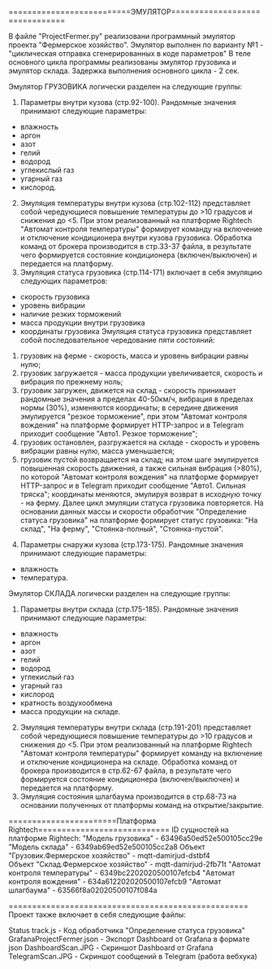 ==========================ЭМУЛЯТОР===============================

В файле "ProjectFermer.py" реализовани программный эмулятор проекта "Фермерское хозяйство". Эмулятор выполнен по варианту №1 - "циклическая отправка сгенерированных в коде параметров"
В теле основного цикла программы реализованы эмулятор грузовика и эмулятор склада. Задержка выполнения основного цикла - 2 сек.

Эмулятор ГРУЗОВИКА логически разделен на следующие группы:
1. Параметры внутри кузова (стр.92-100). Рандомные значения принимают следующие параметры:
- влажность
- аргон
- азот
- гелий
- водород
- углекислый газ
- угарный газ
- кислород.
2. Эмуляция температуры внутри кузова (стр.102-112) представляет собой чередующиеся повышение температуры до >10 градусов и снижения до <5. При этом реализованный на платформе Rightech "Автомат контроля температуры" формирует команду на включение и отключение кондиционера внутри кузова грузовика. Обработка команд от брокера производится в стр.33-37 файла, в результате чего формируется состояние кондиционера (включен/выключен) и передается на платформу.
3. Эмуляция статуса грузовика (стр.114-171) включает в себя эмуляцию следующих параметров:
- скорость грузовика
- уровень вибрации
- наличие резких торможений
- масса продукции внутри грузовика
- координаты грузовика
Эмуляция статуса грузовика представляет собой последовательное чередование пяти состояний:
1) грузовик на ферме - скорость, масса и уровень вибрации равны нулю;
2) грузовик загружается - масса продукции увеличивается, скорость и вибрация по прежнему ноль;
3) грузовик загружен, движется на склад - скорость принимает рандомные значения а пределах 40-50км/ч, вибрация в пределах нормы (30%), изменяются координаты; в середине движения эмулируется "резкое торможение", при этом "Автомат контроля вождения" на платформе формирует HTTP-запрос и в Telegram приходит сообщение "Авто1. Резкое торможение";
4) грузовик остановлен, разгружается на складе - скорость и уровень вибрации равны нулю, масса уменьшается;
5) грузовик пустой возвращается на склад; на этом шаге эмулируется повышенная скорость движения, а также сильная вибрация (>80%), по которой "Автомат контроля вождения" на платформе формирует HTTP-запрос и в Telegram приходит сообщение "Авто1. Сильная тряска"; координаты меняются, эмулируя возврат в исходную точку - на ферму.
Далее цикл эмуляции статуса грузовика повторяется. На основании данных массы и скорости обработчик "Определение статуса грузовика" на платформе формирует статус грузовика: "На склад", "На ферму", "Стоянка-полный", "Стоянка-пустой".
4. Параметры снаружи кузова (стр.173-175). Рандомные значения принимают следующие параметры:
- влажность
- температура.

Эмулятор СКЛАДА логически разделен на следующие группы:
1. Параметры внутри склада (стр.175-185). Рандомные значения принимают следующие параметры:
- влажность
- аргон
- азот
- гелий
- водород
- углекислый газ
- угарный газ
- кислород
- кратность воздухообмена
- масса продукции на складе.
2. Эмуляция температуры внутри склада (стр.191-201) представляет собой чередующиеся повышение температуры до >10 градусов и снижения до <5. При этом реализованный на платформе Rightech "Автомат контроля температуры" формирует команду на включение и отключение кондиционера на складе. Обработка команд от брокера производится в стр.62-67 файла, в результате чего формируется состояние кондиционера (включен/выключен) и передается на платформу.
3. Эмуляция состояния шлагбаума производится в стр.68-73 на основании полученных от платформы команд на открытие/закрытие.

=======================Платформа Rightech============================
ID сущностей на платформе Rightech:
"Модель грузовика"	- 63496a50ed52e500105cc29e
"Модель склада"		- 6349ab69ed52e500105cc2a8
Объект "Грузовик.Фермерское хозяйство"	- 	mqtt-damirjud-dstbf4	
Объект "Склад.Фермерское хозяйство"		- 	mqtt-damirjud-2fb71t
"Автомат контроля температуры"	- 	6349bc2202020500107efcb4
"Автомат контроля вождения"		-	634a612202020500107efcb9
"Автомат шлагбаума"				- 	63566f8a02020500107f084a

===================================================
Проект также включает в себя следующие файлы:

Status track.js						- Код обработчика "Определение статуса грузовика"
GrafanaProjectFermer.json			- Экспорт Dashboard от Grafana в формате json 
DashboardScan.JPG					- Скриншот Dashboard от Grafana		
TelegramScan.JPG					- Скриншот сообщений в Telegram (работа вебхука)	





 